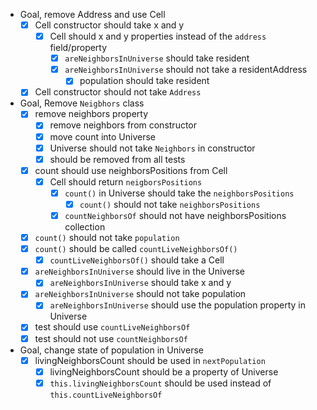 - Goal, remove Address and use Cell
  - [X] Cell constructor should take x and y
    - [X] Cell should x and y properties instead of the `address` field/property
      - [X] `areNeighborsInUniverse` should take resident 
      - [X] `areNeighborsInUniverse` should not take a residentAddress
        - [X] population should take resident
  - [X] Cell constructor should not take `Address`

- Goal, Remove `Neigbhors` class
  - [X] remove neighbors property
    - [X] remove neighbors from constructor
    - [X] move count into Universe
    - [X] Universe should not take `Neighbors` in constructor
    - [X] should be removed from all tests
  - [X] count should use neighborsPositions from Cell 
    - [X] Cell should return `neigborsPositions`
      - [X] `count()` in Universe should take the `neighborsPositions`
        - [X] `count()` should not take `neighborsPositions`
      - [X] `countNeighborsOf` should not have neighborsPositions collection
  - [X] `count()` should not take `population`
  - [X] `count()` should be called `countLiveNeighborsOf()`
    - [X] `countLiveNeighborsOf()` should take a Cell
  - [X] `areNeighborsInUniverse` should live in the Universe
    - [X] `areNeighborsInUniverse` should take x and y
  - [X] `areNeighborsInUniverse` should not take population
    - [X] `areNeighborsInUniverse` should use the population property in Universe
  - [X] test should use `countLiveNeighborsOf`
  - [X] test should not use `countNeighborsOf`

- Goal, change state of population in Universe
  - [X] livingNeighborsCount should be used in `nextPopulation`
    - [X] livingNeighborsCount should be a property of Universe
    - [X] `this.livingNeighborsCount` should be used instead of `this.countLiveNeighborsOf`
